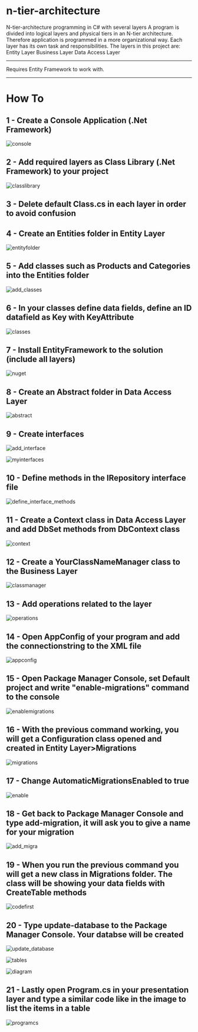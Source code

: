 # n-tier-architecture
N-tier-architecture programming in C# with several layers
A program is divided into logical layers and physical tiers in an N-tier architecture.
Therefore application is programmed in a more organizational way.
Each layer has its own task and responsibilities.
The layers in this project are:
Entity Layer
Business Layer
Data Access Layer
***
Requires Entity Framework to work with.
***
# How To
## 1 - Create a Console Application (.Net Framework)

![console](https://user-images.githubusercontent.com/46112568/164984247-be395883-b39d-48ae-8fdc-40d6d6582f50.PNG)

## 2 - Add required layers as Class Library (.Net Framework) to your project

![classlibrary](https://user-images.githubusercontent.com/46112568/164984267-0d0106d2-d081-4310-ba33-3949b3344b0a.png)

## 3 - Delete default Class.cs in each layer in order to avoid confusion

## 4 - Create an Entities folder in Entity Layer

![entityfolder](https://user-images.githubusercontent.com/46112568/164984301-e52d104f-a848-44b0-81e1-61123f4657d2.png)

## 5 - Add classes such as Products and Categories into the Entities folder

![add_classes](https://user-images.githubusercontent.com/46112568/164984320-167172d7-6761-4be0-902b-94864b3c40ea.png)

## 6 - In your classes define data fields, define an ID datafield as Key with KeyAttribute

![classes](https://user-images.githubusercontent.com/46112568/164984211-fc261361-70ce-46ea-8c0b-3ed6c6a154ad.PNG)

## 7 - Install EntityFramework to the solution (include all layers)

![nuget](https://user-images.githubusercontent.com/46112568/164984396-f866c568-655f-4092-94eb-c8af9e5b5f77.png)

## 8 - Create an Abstract folder in Data Access Layer

![abstract](https://user-images.githubusercontent.com/46112568/164984493-bd517e6a-094d-4a88-b64c-a72f24178226.png)

## 9 - Create interfaces 

![add_interface](https://user-images.githubusercontent.com/46112568/164984528-c2b20fcd-0415-4e0c-ac93-41055c1681bb.png)

![myinterfaces](https://user-images.githubusercontent.com/46112568/164984592-991226c9-2b51-43d1-b72c-f61b82383421.png)

## 10 - Define methods in the IRepository interface file

![define_interface_methods](https://user-images.githubusercontent.com/46112568/164984632-edf1ed2e-674b-4ac9-8fd8-c4915aafe7d7.png)

## 11 - Create a Context class in Data Access Layer and add DbSet methods from DbContext class

![context](https://user-images.githubusercontent.com/46112568/164984786-675fe34d-d040-4b62-914a-180968883f36.png)

## 12 - Create a YourClassNameManager class to the Business Layer

![classmanager](https://user-images.githubusercontent.com/46112568/164984691-66709ade-c227-4b5b-a2c5-8ac5133cf771.png)

## 13 - Add operations related to the layer

![operations](https://user-images.githubusercontent.com/46112568/164984883-fe155b34-7cf4-4bb7-8d56-30bb9a36c9b3.png)

## 14 - Open AppConfig of your program and add the connectionstring to the XML file

![appconfig](https://user-images.githubusercontent.com/46112568/164984981-62e0509e-7c1a-479f-9c93-189cec335755.png)

## 15 - Open Package Manager Console, set Default project and write "enable-migrations" command to the console

![enablemigrations](https://user-images.githubusercontent.com/46112568/164985063-9baf22e2-601b-4adc-ba08-80dc04ce4c64.png)

## 16 - With the previous command working, you will get a Configuration class opened and created in Entity Layer>Migrations

![migrations](https://user-images.githubusercontent.com/46112568/164985153-664aad60-a035-49ef-95cd-b15c3a342b96.png)

## 17 - Change AutomaticMigrationsEnabled to true

![enable](https://user-images.githubusercontent.com/46112568/164985184-1f3e96f3-c53c-4d67-960f-da2cdc619fcd.png)

## 18 - Get back to Package Manager Console and type add-migration, it will ask you to give a name for your migration

![add_migra](https://user-images.githubusercontent.com/46112568/164985222-2f485f39-71ca-4269-bb00-01e4cc53daec.png)

## 19 - When you run the previous command you will get a new class in Migrations folder. The class will be showing your data fields with CreateTable methods

![codefirst](https://user-images.githubusercontent.com/46112568/164985278-74ed1f09-c0bc-4898-99d6-a410054b0fa2.png)

## 20 - Type update-database to the Package Manager Console. Your databse will be created

![update_database](https://user-images.githubusercontent.com/46112568/164985336-c1e8e553-5391-4448-8eeb-76935da90be3.png)

![tables](https://user-images.githubusercontent.com/46112568/164985370-a0ce673d-a9fc-44ed-ab35-716a24f1d74d.png)

![diagram](https://user-images.githubusercontent.com/46112568/164985391-f4e3b545-9c39-4de1-9ec2-45921d9ba0ad.png)

## 21 - Lastly open Program.cs in your presentation layer and type a similar code like in the image to list the items in a table 

![programcs](https://user-images.githubusercontent.com/46112568/164985491-95a441a9-e0d9-44f2-9840-0597a411adda.png)




